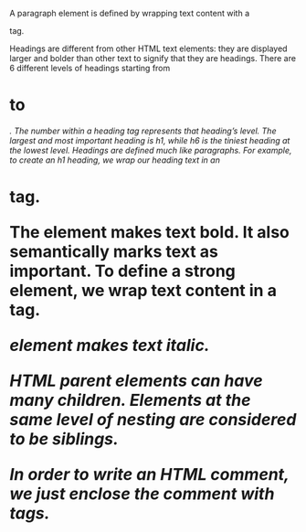 A paragraph element is defined by wrapping text content with a <p> tag.

Headings are different from other HTML text elements: they are displayed larger and bolder than other text to signify that they are headings. 
There are 6 different levels of headings starting from <h1> to <h6>. The number within a heading tag represents that heading’s level. The largest and most important heading is h1, while h6 is the tiniest heading at the lowest level.
Headings are defined much like paragraphs. For example, to create an h1 heading, we wrap our heading text in an <h1> tag.

The <strong> element makes text bold. It also semantically marks text as important. To define a strong element, we wrap text content in a <strong> tag.

<em> element makes text italic.

HTML parent elements can have many children. Elements at the same level of nesting are considered to be siblings.

In order to write an HTML comment, we just enclose the comment with <!-- and --> tags.